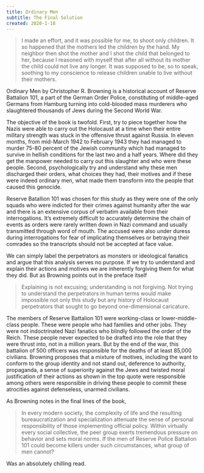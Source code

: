 ```yaml
---
title: Ordinary Men
subtitle: The Final Solution
created: 2020-1-18
---
```


> I made an effort, and it was possible for me, to shoot only children. It so happened that the mothers led the children by the hand. My neighbor then shot the mother and I shot the child that belonged to her, because I reasoned with myself that after all without its mother the child could not live any longer. It was supposed to be, so to speak, soothing to my conscience to release children unable to live without their mothers.

Ordinary Men by Christopher R. Browning is a historical account of Reserve Battalion 101, a part of the German Order Police, constituting of middle-aged Germans from Hamburg turning into cold-blooded mass murderers who slaughtered thousands of Jews during the Second World War.

The objective of the book is twofold. First, try to piece together how the Nazis were able to carry out the Holocaust at a time when their entire military strength was stuck in the offensive thrust against Russia. In eleven months, from mid-March 1942 to February 1943 they had managed to murder 75-80 percent of the Jewish community which had managed to survive in hellish conditions for the last two and a half years. Where did they get the manpower needed to carry out this slaughter and who were these people. Second, psychologically try and understand why these men discharged their orders, what choices they had, their motives and if these were indeed ordinary men, what made them transform into the people that caused this genocide.

Reserve Batallion 101 was chosen for this study as they were one of the only squads who were indicted for their crimes against humanity after the war and there is an extensive corpus of verbatim available from their interrogations. It’s extremely difficult to accurately determine the chain of events as orders were rarely written down in Nazi command and usually transmitted through word of mouth. The accused were also under duress during interrogations for fear of implicating themselves or betraying their comrades so the transcripts should not be accepted at face value.

We can simply label the perpetrators as monsters or ideological fanatics and argue that this analysis serves no purpose. If we try to understand and explain their actions and motives we are inherently forgiving them for what they did. But as Browning points out in the preface itself

> Explaining is not excusing; understanding is not forgiving. Not trying to understand the perpetrators in human terms would make impossible not only this study but any history of Holocaust perpetrators that sought to go beyond one-dimensional caricature.

The members of Reserve Battalion 101 were working-class or lower-middle-class people. These were people who had families and other jobs. They were not indoctrinated Nazi fanatics who blindly followed the order of the Reich. These people never expected to be drafted into the role that they were thrust into, not in a million years. But by the end of the war, this battalion of 500 officers was responsible for the deaths of at least 85,000 civilians. Browning proposes that a mixture of motives, including the want to conform to the group identity and not stand out, deference to authority, propaganda, a sense of superiority against the Jews and twisted moral justification of their actions as shown in the top quote were responsible among others were responsible in driving these people to commit these atrocities against defenseless, unarmed civilians.

As Browning notes in the final lines of the book,

> In every modern society, the complexity of life and the resulting bureaucratization and specialization attenuate the sense of personal responsibility of those implementing official policy. Within virtually every social collective, the peer group exerts tremendous pressure on behavior and sets moral norms. If the men of Reserve Police Battalion 101 could become killers under such circumstances, what group of men cannot?

Was an absolutely chilling read.